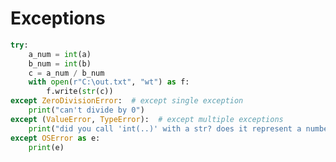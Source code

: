 # Exceptions
```python
try:
	a_num = int(a)
	b_num = int(b)
	c = a_num / b_num
	with open(r"C:\out.txt", "wt") as f:
		f.write(str(c))
except ZeroDivisionError:  # except single exception
	print("can't divide by 0")
except (ValueError, TypeError):  # except multiple exceptions
	print("did you call 'int(..)' with a str? does it represent a number?")
except OSError as e:
	print(e)
```
<!--stackedit_data:
eyJoaXN0b3J5IjpbLTE2MDMwMjI1ODYsMTkzODgyNjI5NiwtMT
Y3NTQyMjczNV19
-->